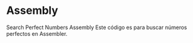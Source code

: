 # Assembly
Search Perfect Numbers Assembly
Este código es para buscar números perfectos en Assembler.
